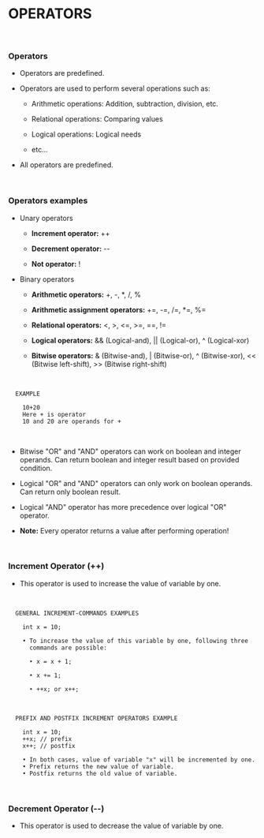 # **OPERATORS**

<br>

### **Operators**

+ Operators are predefined.

+ Operators are used to perform several operations such as:

  + Arithmetic operations: Addition, subtraction, division, etc.

  + Relational operations: Comparing values

  + Logical operations: Logical needs

  + etc...
  
+ All operators are predefined.

<br>

### **Operators examples**

+ Unary operators

  + **Increment operator:** ++

  + **Decrement operator:** --

  + **Not operator:** !

+ Binary operators

  + **Arithmetic operators:** +, -, *, /, %

  + **Arithmetic assignment operators:** +=, -=, /=, *=, %=

  + **Relational operators:** <, >, <=, >=, ==, !=

  + **Logical operators:** && (Logical-and), || (Logical-or), ^ (Logical-xor)

  + **Bitwise operators:** & (Bitwise-and), | (Bitwise-or), ^ (Bitwise-xor), << (Bitwise left-shift), >> (Bitwise right-shift)

<br>

```
  EXAMPLE
  
    10+20
    Here + is operator 
    10 and 20 are operands for +
```

<br>

+ Bitwise "OR" and "AND" operators can work on boolean and integer operands. Can return boolean and integer result based on provided condition.

+ Logical "OR" and "AND" operators can only work on boolean operands. Can return only boolean result.

+ Logical "AND" operator has more precedence over logical "OR" operator.

+ **Note:** Every operator returns a value after performing operation!

<br>

### **Increment Operator (++)**

+ This operator is used to increase the value of variable by one.

<br>

```
  GENERAL INCREMENT-COMMANDS EXAMPLES

    int x = 10;

    • To increase the value of this variable by one, following three
      commands are possible:
    
      ‣ x = x + 1;

      ‣ x += 1;

      ‣ ++x; or x++;
```

<br>

```
  PREFIX AND POSTFIX INCREMENT OPERATORS EXAMPLE

    int x = 10;
    ++x; // prefix
    x++; // postfix

    • In both cases, value of variable "x" will be incremented by one.
    • Prefix returns the new value of variable.
    • Postfix returns the old value of variable.
```

<br>

### **Decrement Operator (--)**

+ This operator is used to decrease the value of variable by one.
